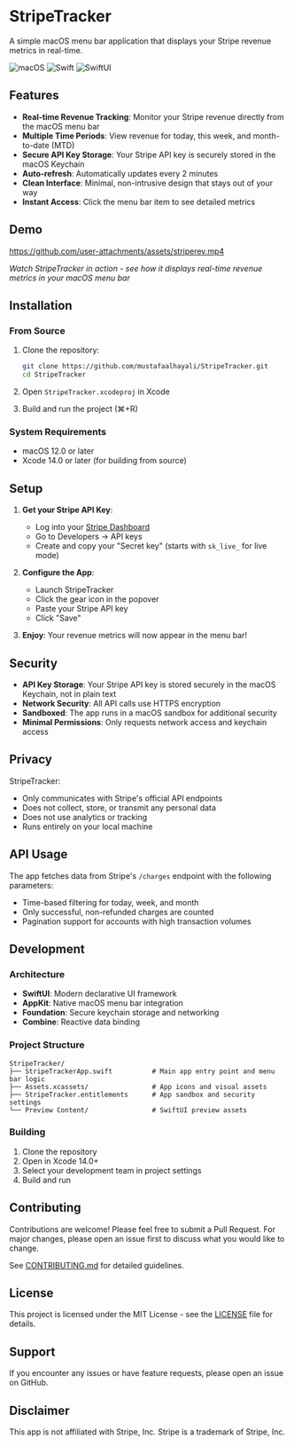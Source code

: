# StripeTracker

A simple macOS menu bar application that displays your Stripe revenue metrics in real-time.

![macOS](https://img.shields.io/badge/macOS-000000?style=flat-square&logo=apple&logoColor=white)
![Swift](https://img.shields.io/badge/Swift-FA7343?style=flat-square&logo=swift&logoColor=white)
![SwiftUI](https://img.shields.io/badge/SwiftUI-0066CC?style=flat-square&logo=swift&logoColor=white)

## Features

- **Real-time Revenue Tracking**: Monitor your Stripe revenue directly from the macOS menu bar
- **Multiple Time Periods**: View revenue for today, this week, and month-to-date (MTD)
- **Secure API Key Storage**: Your Stripe API key is securely stored in the macOS Keychain
- **Auto-refresh**: Automatically updates every 2 minutes
- **Clean Interface**: Minimal, non-intrusive design that stays out of your way
- **Instant Access**: Click the menu bar item to see detailed metrics

## Demo

https://github.com/user-attachments/assets/striperev.mp4

_Watch StripeTracker in action - see how it displays real-time revenue metrics in your macOS menu bar_

## Installation

### From Source

1. Clone the repository:

   ```bash
   git clone https://github.com/mustafaalhayali/StripeTracker.git
   cd StripeTracker
   ```

2. Open `StripeTracker.xcodeproj` in Xcode

3. Build and run the project (⌘+R)

### System Requirements

- macOS 12.0 or later
- Xcode 14.0 or later (for building from source)

## Setup

1. **Get your Stripe API Key**:

   - Log into your [Stripe Dashboard](https://dashboard.stripe.com/)
   - Go to Developers → API keys
   - Create and copy your "Secret key" (starts with `sk_live_` for live mode)

2. **Configure the App**:

   - Launch StripeTracker
   - Click the gear icon in the popover
   - Paste your Stripe API key
   - Click "Save"

3. **Enjoy**: Your revenue metrics will now appear in the menu bar!

## Security

- **API Key Storage**: Your Stripe API key is stored securely in the macOS Keychain, not in plain text
- **Network Security**: All API calls use HTTPS encryption
- **Sandboxed**: The app runs in a macOS sandbox for additional security
- **Minimal Permissions**: Only requests network access and keychain access

## Privacy

StripeTracker:

- Only communicates with Stripe's official API endpoints
- Does not collect, store, or transmit any personal data
- Does not use analytics or tracking
- Runs entirely on your local machine

## API Usage

The app fetches data from Stripe's `/charges` endpoint with the following parameters:

- Time-based filtering for today, week, and month
- Only successful, non-refunded charges are counted
- Pagination support for accounts with high transaction volumes

## Development

### Architecture

- **SwiftUI**: Modern declarative UI framework
- **AppKit**: Native macOS menu bar integration
- **Foundation**: Secure keychain storage and networking
- **Combine**: Reactive data binding

### Project Structure

```
StripeTracker/
├── StripeTrackerApp.swift          # Main app entry point and menu bar logic
├── Assets.xcassets/                # App icons and visual assets
├── StripeTracker.entitlements      # App sandbox and security settings
└── Preview Content/                # SwiftUI preview assets
```

### Building

1. Clone the repository
2. Open in Xcode 14.0+
3. Select your development team in project settings
4. Build and run

## Contributing

Contributions are welcome! Please feel free to submit a Pull Request. For major changes, please open an issue first to discuss what you would like to change.

See [CONTRIBUTING.md](CONTRIBUTING.md) for detailed guidelines.

## License

This project is licensed under the MIT License - see the [LICENSE](LICENSE) file for details.

## Support

If you encounter any issues or have feature requests, please open an issue on GitHub.

## Disclaimer

This app is not affiliated with Stripe, Inc. Stripe is a trademark of Stripe, Inc.
